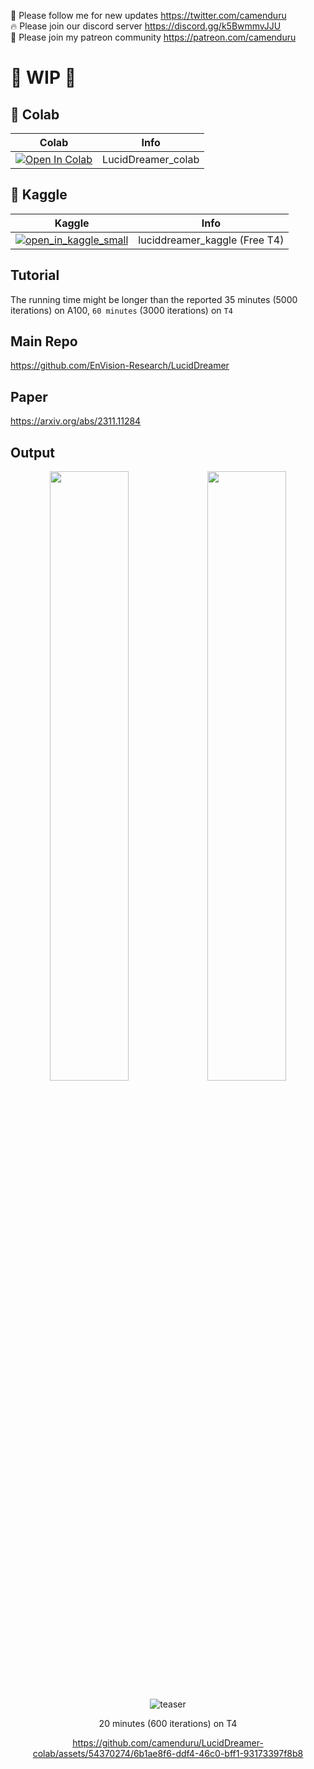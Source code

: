 🐣 Please follow me for new updates https://twitter.com/camenduru <br />
🔥 Please join our discord server https://discord.gg/k5BwmmvJJU <br />
🥳 Please join my patreon community https://patreon.com/camenduru <br />

# 🚦 WIP 🚦

## 🦒 Colab

| Colab | Info
| --- | --- |
[![Open In Colab](https://colab.research.google.com/assets/colab-badge.svg)](https://colab.research.google.com/github/camenduru/LucidDreamer-colab/blob/main/LucidDreamer_colab.ipynb) | LucidDreamer_colab

## 🦆 Kaggle

| Kaggle | Info
| --- | --- |
[![open_in_kaggle_small](https://user-images.githubusercontent.com/54370274/228924833-17316feb-d0fe-4249-90ba-682930ba11e5.svg)](https://kaggle.com/camenduru/luciddreamer) | luciddreamer_kaggle (Free T4)

## Tutorial
The running time might be longer than the reported 35 minutes (5000 iterations) on A100, `60 minutes` (3000 iterations) on `T4`

## Main Repo
https://github.com/EnVision-Research/LucidDreamer

## Paper
https://arxiv.org/abs/2311.11284

## Output

<div align=center>
<img src="https://github.com/EnVision-Research/LucidDreamer/blob/main/resources/gif/demo-1.gif" width="50%"/><img src="https://github.com/EnVision-Research/LucidDreamer/blob/main/resources/gif/demo-2.gif" width="50%"/> 

![teaser](https://github.com/camenduru/LucidDreamer-colab/assets/54370274/4832cef3-c8d7-46b6-a88e-7d406e68da57)

20 minutes (600 iterations) on T4 

https://github.com/camenduru/LucidDreamer-colab/assets/54370274/6b1ae8f6-ddf4-46c0-bff1-93173397f8b8